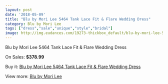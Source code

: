 ```yaml
---
layout: post
date: '2018-05-09'
title: "Blu by Mori Lee 5464 Tank Lace Fit & Flare Wedding Dress"
category: Blu by Mori Lee
tags: ["dress","sale","unique","style","bridal"]
image: http://img.eudances.com/19273-thickbox_default/blu-by-mori-lee-5464-tank-lace-fit-flare-wedding-dress.jpg
---
```

Blu by Mori Lee 5464 Tank Lace Fit & Flare Wedding Dress

On Sales: **$378.99**
<a href="https://www.eudances.com/en/blu-by-mori-lee/5739-blu-by-mori-lee-5464-tank-lace-fit-flare-wedding-dress.html"><amp-img layout="responsive" width="600" height="600" src="//img.eudances.com/19273-thickbox_default/blu-by-mori-lee-5464-tank-lace-fit-flare-wedding-dress.jpg" alt="Blu by Mori Lee 5464 Tank Lace Fit & Flare Wedding Dress 0" /></a>
<a href="https://www.eudances.com/en/blu-by-mori-lee/5739-blu-by-mori-lee-5464-tank-lace-fit-flare-wedding-dress.html"><amp-img layout="responsive" width="600" height="600" src="//img.eudances.com/19275-thickbox_default/blu-by-mori-lee-5464-tank-lace-fit-flare-wedding-dress.jpg" alt="Blu by Mori Lee 5464 Tank Lace Fit & Flare Wedding Dress 1" /></a>
<a href="https://www.eudances.com/en/blu-by-mori-lee/5739-blu-by-mori-lee-5464-tank-lace-fit-flare-wedding-dress.html"><amp-img layout="responsive" width="600" height="600" src="//img.eudances.com/19274-thickbox_default/blu-by-mori-lee-5464-tank-lace-fit-flare-wedding-dress.jpg" alt="Blu by Mori Lee 5464 Tank Lace Fit & Flare Wedding Dress 2" /></a>

Buy it: [Blu by Mori Lee 5464 Tank Lace Fit & Flare Wedding Dress](https://www.eudances.com/en/blu-by-mori-lee/5739-blu-by-mori-lee-5464-tank-lace-fit-flare-wedding-dress.html "Blu by Mori Lee 5464 Tank Lace Fit & Flare Wedding Dress")

View more: [Blu by Mori Lee](https://www.eudances.com/en/39-blu-by-mori-lee "Blu by Mori Lee")